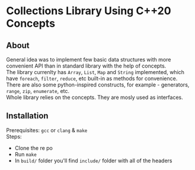 # Collections Library Using C++20 Concepts

## About
General idea was to implement few basic data structures with more convenient API than in standard library with the help of concepts.  
The library currenlty has `Array`, `List`, `Map` and `String` implemented, which have `foreach`, `filter`, `reduce`, etc built-in as methods for convenience.  
There are also some python-inspired constructs, for example - generators, `range`, `zip`, `enumerate`, etc.  
Whole library relies on the concepts. They are mosly used as interfaces.  

## Installation
Prerequisites: `gcc` or `clang` & `make`  
Steps:  
 - Clone the re  po
 - Run `make`  
 - In `build/` folder you'll find `include/` folder with all of the headers  
